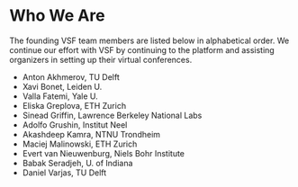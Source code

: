# Who We Are

The founding VSF team members are listed below in alphabetical order. We continue our effort with VSF by continuing to the platform and assisting organizers in setting up their virtual conferences.

* Anton Akhmerov, TU Delft
* Xavi Bonet, Leiden U.
* Valla Fatemi, Yale U.
* Eliska Greplova, ETH Zurich
* Sinead Griffin, Lawrence Berkeley National Labs
* Adolfo Grushin, Institut Neel
* Akashdeep Kamra, NTNU Trondheim
* Maciej Malinowski, ETH Zurich
* Evert van Nieuwenburg, Niels Bohr Institute
* Babak Seradjeh, U. of Indiana
* Daniel Varjas, TU Delft

